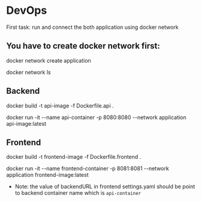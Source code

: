 # DevOps
First task: run and connect the both application using docker network


## You have to create docker network first:

docker network create application

docker network ls 

## Backend 
 docker build -t api-image -f Dockerfile.api .

 docker run -it --name api-container -p 8080:8080 --network application api-image:latest   

## Frontend
docker build -t frontend-image -f Dockerfile.frontend .

docker run -it --name frontend-container -p 8081:8081 --network application frontend-image:latest

* Note: the value of backendURL in frontend settings.yaml should be point to backend container name which is `api-container`